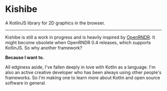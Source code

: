 # Kishibe

A KotlinJS library for 2D graphics in the browser.

---
Kishibe is still a work in progress and is heavily inspired by [OpenRNDR](openrndr.org). 
It might become obsolete when OpenRNDR 0.4 releases, which supports KotlinJS. So why another framework?

<b>Because I want to. </b>

All edginess aside, I've fallen deeply in love with Kotlin as a language. I'm also an active creative developer 
who has been always using other people's frameworks. So I'm making one to learn more about Kotlin and open source
software in general. 